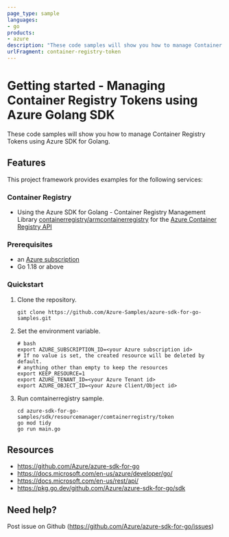 ```yaml
---
page_type: sample
languages:
- go
products:
- azure
description: "These code samples will show you how to manage Container Registry Tokens using Azure SDK for Golang."
urlFragment: container-registry-token
---
```


# Getting started - Managing Container Registry Tokens using Azure Golang SDK

These code samples will show you how to manage Container Registry Tokens using Azure SDK for Golang.

## Features

This project framework provides examples for the following services:

### Container Registry
* Using the Azure SDK for Golang - Container Registry Management Library [containerregistry/armcontainerregistry](https://pkg.go.dev/github.com/Azure/azure-sdk-for-go/sdk/resourcemanager/containerregistry/armcontainerregistry) for the [Azure Container Registry API](https://docs.microsoft.com/en-us/rest/api/containerregistry/)

### Prerequisites
* an [Azure subscription](https://azure.microsoft.com)
* Go 1.18 or above

### Quickstart

1. Clone the repository.

    ```
    git clone https://github.com/Azure-Samples/azure-sdk-for-go-samples.git
    ```
2. Set the environment variable.

   ```
   # bash
   export AZURE_SUBSCRIPTION_ID=<your Azure subscription id> 
   # If no value is set, the created resource will be deleted by default.
   # anything other than empty to keep the resources
   export KEEP_RESOURCE=1 
   export AZURE_TENANT_ID=<your Azure Tenant id>          
   export AZURE_OBJECT_ID=<your Azure Client/Object id> 
   ```

3. Run comtainerregistry sample.

    ```
    cd azure-sdk-for-go-samples/sdk/resourcemanager/comtainerregistry/token
    go mod tidy
    go run main.go
    ```
   
## Resources

- https://github.com/Azure/azure-sdk-for-go
- https://docs.microsoft.com/en-us/azure/developer/go/
- https://docs.microsoft.com/en-us/rest/api/
- https://pkg.go.dev/github.com/Azure/azure-sdk-for-go/sdk

## Need help?

Post issue on Github (https://github.com/Azure/azure-sdk-for-go/issues)
